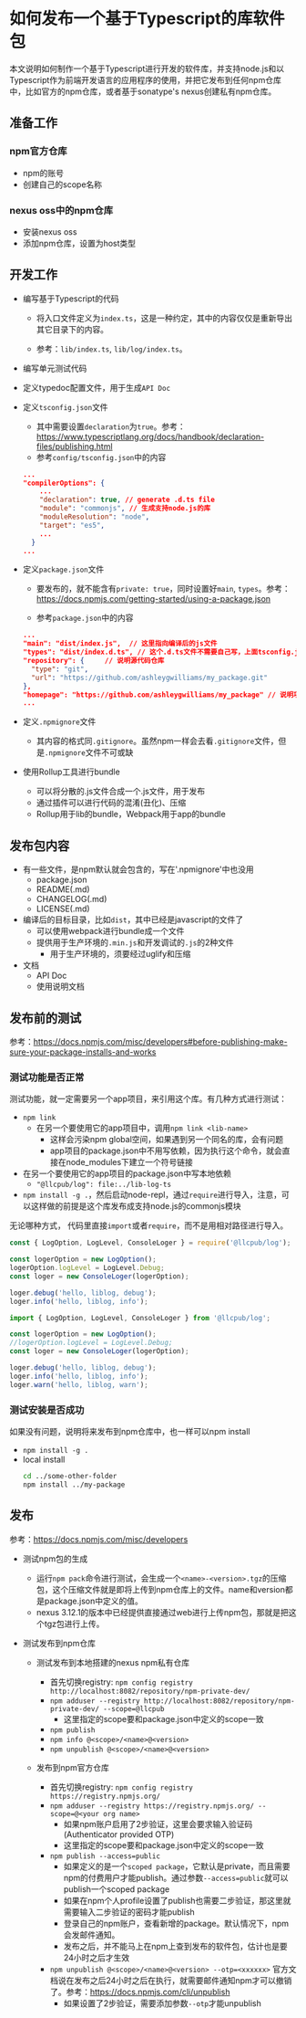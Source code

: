 # 如何发布一个基于Typescript的库软件包

本文说明如何制作一个基于Typescript进行开发的软件库，并支持node.js和以Typescript作为前端开发语言的应用程序的使用，并把它发布到任何npm仓库中，比如官方的npm仓库，或者基于sonatype's nexus创建私有npm仓库。

## 准备工作

### npm官方仓库

- npm的账号
- 创建自己的scope名称

### nexus oss中的npm仓库

- 安装nexus oss
- 添加npm仓库，设置为host类型

## 开发工作

- 编写基于Typescript的代码

  - 将入口文件定义为`index.ts`，这是一种约定，其中的内容仅仅是重新导出其它目录下的内容。

  - 参考：`lib/index.ts`, `lib/log/index.ts`。

- 编写单元测试代码

- 定义typedoc配置文件，用于生成`API Doc`

- 定义`tsconfig.json`文件

  - 其中需要设置`declaration`为`true`。参考：https://www.typescriptlang.org/docs/handbook/declaration-files/publishing.html
  - 参考`config/tsconfig.json`中的内容

  ```json
  ...
  "compilerOptions": {
      ...
      "declaration": true, // generate .d.ts file
      "module": "commonjs", // 生成支持node.js的库
      "moduleResolution": "node",
      "target": "es5",
      ...
    }
  ...
  ```

- 定义`package.json`文件

  - 要发布的，就不能含有`private: true`，同时设置好`main`, `types`。参考：https://docs.npmjs.com/getting-started/using-a-package.json

  - 参考`package.json`中的内容

  ```json
  ...
  "main": "dist/index.js",  // 这里指向编译后的js文件
  "types": "dist/index.d.ts", // 这个.d.ts文件不需要自己写，上面tsconfig.json中设置了declaration，会自动生成
  "repository": {     // 说明源代码仓库
    "type": "git",
    "url": "https://github.com/ashleygwilliams/my_package.git"
  },
  "homepage": "https://github.com/ashleygwilliams/my_package" // 说明项目主页地址
  ...
  ```

- 定义`.npmignore`文件

  - 其内容的格式同`.gitignore`。虽然npm一样会去看`.gitignore`文件，但是`.npmignore`文件不可或缺

- 使用Rollup工具进行bundle

  - 可以将分散的.js文件合成一个.js文件，用于发布
  - 通过插件可以进行代码的混淆(丑化)、压缩
  - Rollup用于lib的bundle，Webpack用于app的bundle

## 发布包内容

- 有一些文件，是npm默认就会包含的，写在'.npmignore'中也没用
  - package.json
  - README(.md)
  - CHANGELOG(.md)
  - LICENSE(.md)
- 编译后的目标目录，比如`dist`，其中已经是javascript的文件了
  - 可以使用webpack进行bundle成一个文件
  - 提供用于生产环境的`.min.js`和开发调试的`.js`的2种文件
    - 用于生产环境的，须要经过uglify和压缩
- 文档
  - API Doc
  - 使用说明文档

## 发布前的测试

参考：https://docs.npmjs.com/misc/developers#before-publishing-make-sure-your-package-installs-and-works

### 测试功能是否正常

测试功能，就一定需要另一个app项目，来引用这个库。有几种方式进行测试：

- `npm link`
  - 在另一个要使用它的app项目中，调用`npm link <lib-name>`
    - 这样会污染npm global空间，如果遇到另一个同名的库，会有问题
    - app项目的package.json中不用写依赖，因为执行这个命令，就会直接在node_modules下建立一个符号链接
- 在另一个要使用它的app项目的package.json中写本地依赖
  - `"@llcpub/log": file:../lib-log-ts`
- `npm install -g .`，然后启动node-repl，通过`require`进行导入，注意，可以这样做的前提是这个库发布成支持node.js的commonjs模块

无论哪种方式， 代码里直接`import`或者`require`，而不是用相对路径进行导入。
  ```javascript
  const { LogOption, LogLevel, ConsoleLoger } = require('@llcpub/log');

  const logerOption = new LogOption();
  logerOption.logLevel = LogLevel.Debug;
  const loger = new ConsoleLoger(logerOption);

  loger.debug('hello, liblog, debug');
  loger.info('hello, liblog, info');
  ```
  ```typescript
  import { LogOption, LogLevel, ConsoleLoger } from '@llcpub/log';

  const logerOption = new LogOption();
  //logerOption.logLevel = LogLevel.Debug;
  const loger = new ConsoleLoger(logerOption);

  loger.debug('hello, liblog, debug');
  loger.info('hello, liblog, info');
  loger.warn('hello, liblog, warn');
  ```

### 测试安装是否成功

如果没有问题，说明将来发布到npm仓库中，也一样可以npm install

- `npm install -g .`
- local install
  ```bash
  cd ../some-other-folder
  npm install ../my-package
  ```

## 发布

参考：https://docs.npmjs.com/misc/developers

- 测试npm包的生成

  - 运行`npm pack`命令进行测试，会生成一个`<name>-<version>.tgz`的压缩包，这个压缩文件就是即将上传到npm仓库上的文件。name和version都是package.json中定义的值。
  - nexus 3.12.1的版本中已经提供直接通过web进行上传npm包，那就是把这个tgz包进行上传。

- 测试发布到npm仓库

  - 测试发布到本地搭建的nexus npm私有仓库
    - 首先切换registry: `npm config registry http://localhost:8082/repository/npm-private-dev/`
    - `npm adduser --registry http://localhost:8082/repository/npm-private-dev/ --scope=@llcpub`
      - 这里指定的scope要和package.json中定义的scope一致
    - `npm publish`
    - `npm info @<scope>/<name>@<version>`
    - `npm unpublish @<scope>/<name>@<version>`

  - 发布到npm官方仓库
    - 首先切换registry: `npm config registry https://registry.npmjs.org/`
    - `npm adduser --registry https://registry.npmjs.org/ --scope=@<your org name>`
      - 如果npm账户启用了2步验证，这里会要求输入验证码(Authenticator provided OTP)
      - 这里指定的scope要和package.json中定义的scope一致
    - `npm publish --access=public`
      - 如果定义的是一个`scoped package`，它默认是private，而且需要npm的付费用户才能publish。通过参数`--access=public`就可以publish一个scoped package
      - 如果在npm个人profile设置了publish也需要二步验证，那这里就需要输入二步验证的密码才能publish
      - 登录自己的npm账户，查看新增的package。默认情况下，npm会发邮件通知。
      - 发布之后，并不能马上在npm上查到发布的软件包，估计也是要24小时之后才生效
    - `npm unpublish @<scope>/<name>@<version> --otp=<xxxxxx>` 官方文档说在发布之后24小时之后在执行，就需要邮件通知npm才可以撤销了。参考：https://docs.npmjs.com/cli/unpublish
      - 如果设置了2步验证，需要添加参数`--otp`才能unpublish
